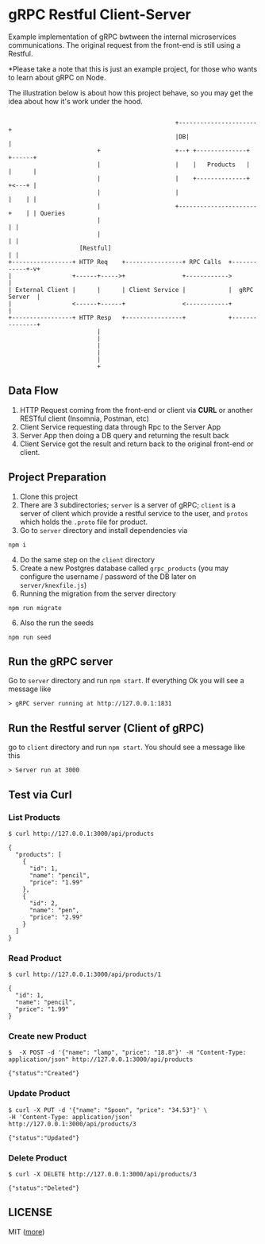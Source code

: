 # gRPC Restful Client-Server

Example implementation of gRPC bwtween the internal microservices communications. The original request from the front-end is still using a Restful.

*Please take a note that this is just an example project, for those who wants to learn about gRPC on Node.

The illustration below is about how this project behave, so you may get the idea about how it's work under the hood.
```

                                               +----------------------+
                                               |DB|                   |
                         +                     +--+ +--------------+  +------+
                         |                     |    |   Products   |  |      |
                         |                     |    +--------------+  +<---+ |
                         |                     |                      |    | |
                         |                     +----------------------+    | | Queries
                         |                                                 | |
                         |                                                 | |
                    [Restful]                                              | |
+-----------------+ HTTP Req    +----------------+ RPC Calls  +------------+-v+
|                 +------+----->+                +------------>               |
| External Client |      |      | Client Service |            |  gRPC Server  |
|                 <------+------+                <------------+               |
+-----------------+ HTTP Resp   +----------------+            +---------------+
                         |
                         |
                         |
                         |
                         |
                         +

```

## Data Flow
1. HTTP Request coming from the front-end or client via **CURL** or another RESTful client (Insomnia, Postman, etc)
2. Client Service requesting data through Rpc to the Server App
3. Server App then doing a DB query and returning the result back
4. Client Service got the result and return back to the original front-end or client.

## Project Preparation
1. Clone this project
2. There are 3 subdirectories; `server` is a server of gRPC; `client` is a server of client which provide a restful service to the user, and `protos` which holds the `.proto` file for product.
3. Go to `server` directory and install dependencies via 
```
npm i
```

4. Do the same step on the `client` directory
5. Create a new Postgres database called `grpc_products` (you may configure the username / password of the DB later on `server/knexfile.js`)
5. Running the migration from the server directory
```
npm run migrate
```

6. Also the run the seeds 
```
npm run seed
```

## Run the gRPC server
Go to `server` directory and run `npm start`. If everything Ok you will see a message like
```
> gRPC server running at http://127.0.0.1:1831

```
## Run the Restful server (Client of gRPC)
go to `client` directory and run `npm start`. You should see a message like this
```
> Server run at 3000
```

## Test via Curl
### List Products
```
$ curl http://127.0.0.1:3000/api/products 

{
  "products": [
    {
      "id": 1,
      "name": "pencil",
      "price": "1.99"
    },
    {
      "id": 2,
      "name": "pen",
      "price": "2.99"
    }
  ]
}
```

### Read Product
```
$ curl http://127.0.0.1:3000/api/products/1

{
  "id": 1,
  "name": "pencil",
  "price": "1.99"
}
```

### Create new Product

```
$  -X POST -d '{"name": "lamp", "price": "18.8"}' -H "Content-Type: application/json" http://127.0.0.1:3000/api/products

{"status":"Created"}
```

### Update Product
```
$ curl -X PUT -d '{"name": "Spoon", "price": "34.53"}' \
-H 'Content-Type: application/json' http://127.0.0.1:3000/api/products/3

{"status":"Updated"}
```

### Delete Product
```
$ curl -X DELETE http://127.0.0.1:3000/api/products/3

{"status":"Deleted"}
```

## LICENSE 
MIT ([more](LICENSE))
